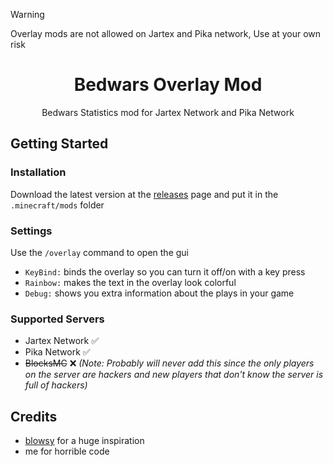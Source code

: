 > [!WARNING]
> Overlay mods are not allowed on Jartex and Pika network, Use at your own risk

<div align="center">
<h1>Bedwars Overlay Mod</h1>
<p>Bedwars Statistics mod for Jartex Network and Pika Network</p>
</div>


## Getting Started

### Installation
Download the latest version at the [releases](https://github.com/sigma-coder-294/overlay-mod/releases) page and put it in the `.minecraft/mods` folder

### Settings
Use the `/overlay` command to open the gui
- `KeyBind:` binds the overlay so you can turn it off/on with a key press
- `Rainbow:` makes the text in the overlay look colorful
- `Debug:` shows you extra information about the plays in your game

### Supported Servers
- Jartex Network ✅
- Pika Network ✅
- ~~BlocksMC~~ ❌ _(Note: Probably will never add this since the only players on the server are hackers and new players that don't know the server is full of hackers)_

## Credits
- [blowsy](https://www.youtube.com/watch?v=vSJnuOYdp3I) for a huge inspiration
- me for horrible code